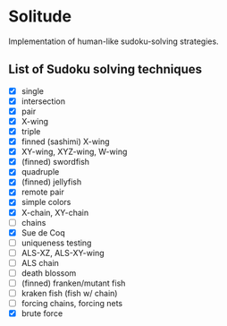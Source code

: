 # Solitude

Implementation of human-like sudoku-solving strategies.

## List of Sudoku solving techniques

- [x] single
- [x] intersection
- [x] pair
- [x] X-wing
- [x] triple
- [x] finned (sashimi) X-wing
- [x] XY-wing, XYZ-wing, W-wing
- [x] (finned) swordfish
- [x] quadruple
- [x] (finned) jellyfish
- [x] remote pair
- [x] simple colors
- [x] X-chain, XY-chain
- [ ] chains
- [x] Sue de Coq
- [ ] uniqueness testing
- [ ] ALS-XZ, ALS-XY-wing
- [ ] ALS chain
- [ ] death blossom
- [ ] (finned) franken/mutant fish
- [ ] kraken fish (fish w/ chain)
- [ ] forcing chains, forcing nets
- [x] brute force
